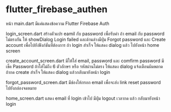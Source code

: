 # flutter_firebase_authen

หน้า main.dart
มีแค่แสดงข้อความ Flutter Firebase Auth

login_screen.dart
สร้างตัวแปร eamil กับ password เพื่อรับค่า
ถ้า email กับ password ไม่ตรงกัน ให้ showDialog Login failed
และด้านล่างมีปุ่ม Forgot password และ Create account เพื่อไปยังฟังก์ชันที่ต้องการ
ถ้า login สำเร็จ ให้แสดง dialog แล้ว ไปยังหน้า home screen

create_account_screen.dart
มีให้ใส่ email, password และ comfirm password
มีเช็ค Password ถ้าใส่ไม่ถึง 6 ตัวอักษร หรือ รหัสผ่านไม่ตรง ให้แสดง dialog แจ้งเตือนผิดพลาด
ถ้ากด create สำเร็จ ให้แสดง dialog แล้วกลับมายังหน้า login

forgot_password_screen.dart
มีช่องให้กรอก email เพื่อจะส่ง link reset password ไปยังกล่องจดหมาย

home_screen.dart
แสดง email ที่ login เข้าไป
มีปุ่ม logout เวลากด แล้ว กลับมายังหน้า login
